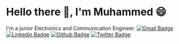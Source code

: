 # Hello there 👋, I'm Muhammed 😄
I'm a junior Electronics and Communication Engineer.
[![Gmail Badge](https://img.shields.io/badge/-muhammed9alii9@gmail.com-c14438?style=flat&logo=Gmail&logoColor=white&link=mailto:rajk3770@gmail.com)](mailto:rajk3770@gmail.com) 
[![Linkedin Badge](https://img.shields.io/badge/-muhammedalii9-0072b1?style=flat&logo=Linkedin&logoColor=white&link=https://www.linkedin.com/in/muhammedalii9/)](https://www.linkedin.com/in/muhammedalii9/) [![Github Badge](https://img.shields.io/badge/-0xmuhammedalii99-grey?style=flat&logo=github&logoColor=white&link=https://github.com/0xmuhammedalii99/)](https://www.github.com/0xmuhammedalii99/) [![Twitter Badge](https://img.shields.io/badge/-muhammed9alii-00acee?style=flat&logo=twitter&logoColor=white&link=https://twitter.com/muhammed9alii/)](https://www.twitter.com/muhammed9alii/) <p align='left'>
